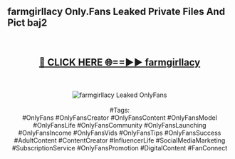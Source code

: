 <h2>farmgirllacy Only.Fans Leaked Private Files And Pict baj2</h2>
<br>
<div align="center">
<h2><a href="https://mediafiles.top/farmgirllacy" rel="nofollow">🔴 CLICK HERE 🌐==►► farmgirllacy</a></h2>
<br>
<br>
<a href="https://mediafiles.top/farmgirllacy" rel="nofollow" data-target="animated-image.originalLink"><img src="https://i.ibb.co.com/WyWwxjT/player-gif2.gif" alt="farmgirllacy Leaked OnlyFans" style="max-width: 100%; display: inline-block;" data-target="animated-image.originalImage"></a>
<br><br>
#Tags:
<br>
#OnlyFans #OnlyFansCreator #OnlyFansContent #OnlyFansModel #OnlyFansLife #OnlyFansCommunity #OnlyFansLaunching #OnlyFansIncome #OnlyFansVids #OnlyFansTips #OnlyFansSuccess #AdultContent #ContentCreator #InfluencerLife #SocialMediaMarketing #SubscriptionService #OnlyFansPromotion #DigitalContent #FanConnect
</div>
<br>